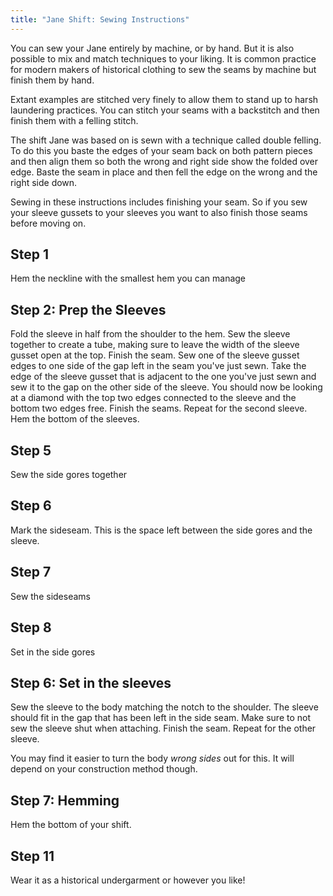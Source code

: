 ```yaml
---
title: "Jane Shift: Sewing Instructions"
---
```


You can sew your Jane entirely by machine, or by hand. But it is also possible to mix and match techniques to your liking. It is common practice for modern makers of historical clothing to sew the seams by machine but finish them by hand.

Extant examples are stitched very finely to allow them to stand up to harsh laundering practices. You can stitch your seams with a backstitch and then finish them with a felling stitch.

The shift Jane was based on is sewn with a technique called double felling. To do this you baste the edges of your seam back on both pattern pieces and then align them so both the wrong and right side show the folded over edge. Baste the seam in place and then fell the edge on the wrong and the right side down.


<Note>
Sewing in these instructions includes finishing your seam. So if you sew your sleeve gussets to your sleeves you want to also finish those seams before moving on.
</Note>


## Step 1
Hem the neckline with the smallest hem you can manage

## Step 2: Prep the Sleeves

Fold the sleeve in half from the shoulder to the hem. 
Sew the sleeve together to create a tube, making sure to leave the width of the sleeve gusset open at the top.
Finish the seam.
Sew one of the sleeve gusset edges to one side of the gap left in the seam you've just sewn.
Take the edge of the sleeve gusset that is adjacent to the one you've just sewn and sew it to the gap on the other side of the sleeve. You should now be looking at a diamond with the top two edges connected to the sleeve and the bottom two edges free. 
Finish the seams.
Repeat for the second sleeve.
Hem the bottom of the sleeves.

## Step 5
Sew the side  gores together

## Step 6
Mark the sideseam. This is the space left between the side gores and the sleeve.

## Step 7
Sew the sideseams

## Step 8
Set in the side gores

## Step 6: Set in the sleeves
Sew the sleeve to the body matching the notch to the shoulder. The sleeve should fit in the gap that has been left in the side seam. Make sure to not sew the sleeve shut when attaching.
Finish the seam.
Repeat for the other sleeve.

<Note>

You may find it easier to turn the body *wrong sides* out for this. It will depend on your construction method though.

</Note>

## Step 7: Hemming

Hem the bottom of your shift.

## Step 11
Wear it as a historical undergarment or however you like!